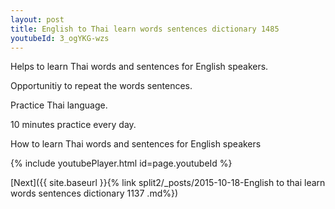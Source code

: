 ```yaml
---
layout: post
title: English to Thai learn words sentences dictionary 1485 
youtubeId: 3_ogYKG-wzs
---
```

 
 
Helps to learn Thai words and sentences for English speakers.

Opportunitiy to repeat the words sentences. 

Practice Thai language. 
 
10 minutes practice every day. 
 
How to learn Thai words and sentences for English speakers 
 
{% include youtubePlayer.html id=page.youtubeId %}
 
 
[Next]({{ site.baseurl }}{% link  split2/_posts/2015-10-18-English to thai learn words sentences dictionary 1137 .md%})
 
